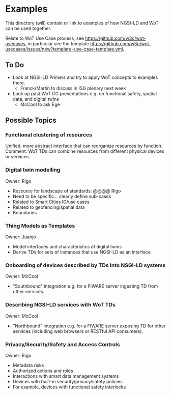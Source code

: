 # Examples
This directory (will) contain or link to examples of how NGSI-LD and WoT can be used together.

Relate to WoT Use Case process, see https://github.com/w3c/wot-usecases, in particular see the template https://github.com/w3c/wot-usecases/issues/new?template=use-case-template.yml.

## To Do
* Look at NGSI-LD Primers and try to apply WoT concepts to examples there.
   - Franck/Martin to discuss in ISG plenary next week
* Look up past WoT CG presentations e.g. on functional safety, spatial data, and digital twins
   - McCool to ask Ege
  
## Possible Topics

### Functional clustering of resources
Unified, more abstract interface that can reorganize resources by function.
Comment: WoT TDs can combine resources from different physical devices or services.

### Digital twin modelling
Owner: Rigo
* Resource for landscape of standards: @@@@ Rigo
* Need to be specific... clearly define sub-cases
* Related to Smart Cities IG/use cases
* Related to geofencing/spatial data
* Boundaries

### Thing Models as Templates
Owner: Juanjo
* Model interfaces and characteristics of digital twins
* Derive TDs for sets of instances that use NGSI-LD as an interface

### Onboarding of devices described by TDs into NSGI-LD systems
Owner: McCool
* "Southbound" integration e.g. for a FIWARE server ingesting TD from other services.

### Describing NGSI-LD services with WoT TDs
Owner: McCool
* "Northbound" integration e.g. for a FIWARE server exposing TD for other services (including web browsers or RESTful API consumers).

### Privacy/Security/Safety and Access Controls
Owner: Rigo
* Metadata risks
* Authorized actions and roles
* Interactions with smart data management systems
* Devices with built-in security/privacy/safety policies
* For example, devices with functional safety interlocks




